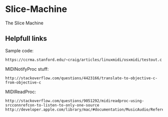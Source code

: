 Slice-Machine
=============

The Slice Machine

Helpfull links
--------------
Sample code: 

	https://ccrma.stanford.edu/~craig/articles/linuxmidi/osxmidi/testout.c

MIDINotifyProc stuff:

	http://stackoverflow.com/questions/4423166/translate-to-objective-c-from-objective-c

MIDIReadProc:
    
    http://stackoverflow.com/questions/9051292/midireadproc-using-srcconnrefcon-to-listen-to-only-one-source
    http://developer.apple.com/library/mac/#documentation/MusicAudio/Reference/CACoreMIDIRef/MIDIServices/index.html
